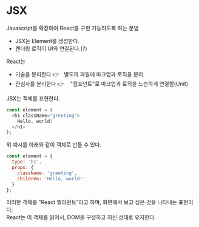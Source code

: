 # JSX

Javascript를 확장하여 React를 구현 가능하도록 하는 문법
- JSX는 Element를 생성한다.
- 렌더링 로직이 UI와 연결된다.(?)

React는
- 기술을 분리한다 👉ㅤ별도의 파일에 마크업과 로직을 분리
- 관심사를 분리한다 👉ㅤ "컴포넌트"로 마크업과 로직을 느슨하게 연결함(Unit)

JSX는 객체를 표현한다.
```js
const element = (
  <h1 className="greeting">
    Hello, world!
  </h1>
);
```
위 예시를 아래와 같이 객체로 만들 수 있다.
```js
const element = {
  type: 'h1',
  props: {
    className: 'greeting',
    children: 'Hello, world!'
  }
};
```
이러한 객체를 “React 엘리먼트”라고 하며, 화면에서 보고 싶은 것을 나타내는 표현이다.  
React는 이 객체를 읽어서, DOM을 구성하고 최신 상태로 유지한다.
